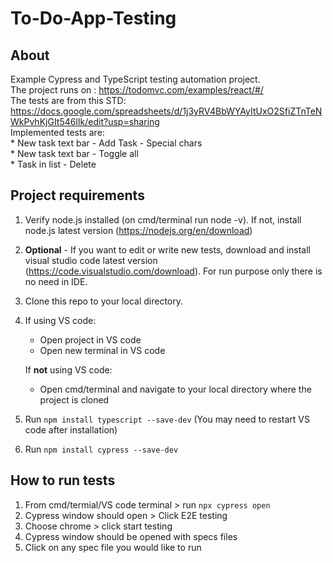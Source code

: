 # To-Do-App-Testing
## About
Example Cypress and TypeScript testing automation project.  
The project runs on : https://todomvc.com/examples/react/#/  
The tests are from this STD: https://docs.google.com/spreadsheets/d/1j3yRV4BbWYAyItUxO2SfiZTnTeNWkPvhKjGIt546lIk/edit?usp=sharing  
Implemented tests are:  
      * New task text bar - Add Task - Special chars  
      * New task text bar - Toggle all   
      * Task in list - Delete 

## Project requirements
1. Verify node.js installed (on cmd/terminal run node -v). If not, install node.js latest version (https://nodejs.org/en/download)
2. **Optional** - If you want to edit or write new tests, download and install visual studio code latest version (https://code.visualstudio.com/download). For run purpose only there is no need in IDE.
3. Clone this repo to your local directory.
4. If using VS code:
      - Open project in VS code
      - Open new terminal in VS code
   
   If **not** using VS code:
   
      - Open cmd/terminal and navigate to your local directory where the project is cloned
6. Run ```npm install typescript --save-dev``` (You may need to restart VS code after installation)
7. Run ```npm install cypress --save-dev```

## How to run tests
1. From cmd/termial/VS code terminal > run ```npx cypress open```
2. Cypress window should open > Click E2E testing
3. Choose chrome > click start testing
4. Cypress window should be opened with specs files
5. Click on any spec file you would like to run
